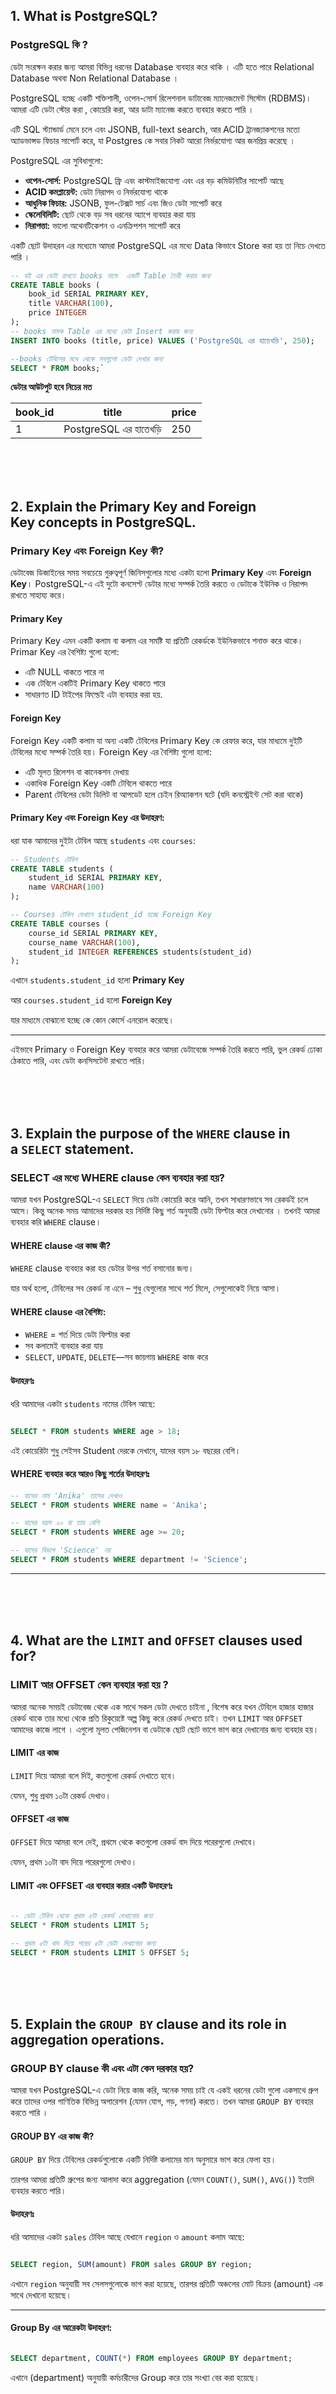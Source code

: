 ## 1. What is PostgreSQL?

### PostgreSQL কি ?

ডেটা সংরক্ষন করার জন্য আমরা বিভিন্ন ধরনের Database ব্যবহার করে থাকি । এটি হতে পারে Relational Database অথবা Non Relational Database ।

PostgreSQL হচ্ছে একটি শক্তিশালী, ওপেন-সোর্স রিলেশনাল ডাটাবেজ ম্যানেজমেন্ট সিস্টেম (RDBMS)। আমরা এটি ডেটা স্টোর করা , কোয়েরি করা, আর ডাটা ম্যানেজ করতে ব্যবহার করতে পারি ।

এটি SQL স্ট্যান্ডার্ড মেনে চলে এবং JSONB, full-text search, আর ACID ট্রানজ্যাকশনের মতো অ্যাডভান্সড ফিচার সাপোর্ট করে, যা Postgres কে সবার নিকট আরো নির্ভরযোগ্য আর জনপ্রিয় করেছে ।

PostgreSQL এর সুবিধাগুলো:

- **ওপেন-সোর্স:** PostgreSQL ফ্রি এবং কাস্টমাইজযোগ্য এবং এর বড় কমিউনিটির সাপোর্ট আছে
- **ACID কমপ্লায়েন্ট:** ডেটা নিরাপদ ও নির্ভরযোগ্য থাকে
- **আধুনিক ফিচার:** JSONB, ফুল-টেক্সট সার্চ এবং জিও ডেটা সাপোর্ট করে
- **স্কেলেবিলিটি:** ছোট থেকে বড় সব ধরনের অ্যাপে ব্যবহার করা যায়
- **নিরাপত্তা:** ভালো অথেনটিকেশন ও এনক্রিপশন সাপোর্ট করে

একটি ছোট উদাহরন এর মধ্যেমে আমরা PostgreSQL এর মধ্যে Data কিভাবে Store করা হয় তা নিচে দেখতে পারি ।

```sql
-- বই এর ডেটা রাখতে books নামে  একটি Table তৈরী করার জন্য
CREATE TABLE books (
    book_id SERIAL PRIMARY KEY,
    title VARCHAR(100),
    price INTEGER
);
-- books নামক Table এর মধ্যে ডেটা Insert করার জন্য
INSERT INTO books (title, price) VALUES ('PostgreSQL এর হাতেখড়ি', 250);

--books টেবিলের মধে থেকে সবগুলো ডেটা দেখার জন্য
SELECT * FROM books;`

```

**ডেটার আউটপুট হবে নিচের মত**

| book_id | title                 | price |
| ------- | --------------------- | ----- |
| 1       | PostgreSQL এর হাতেখড়ি | 250   |

<br/>
<br/>
<br/>

## 2. Explain the **Primary Key** and **Foreign Key** concepts in PostgreSQL.

### **Primary Key এবং Foreign Key কী?**

ডেটাবেজ ডিজাইনের সময় সবচেয়ে গুরুত্বপূর্ণ জিনিসগুলোর মধ্যে একটা হলো ‍**Primary Key** এবং **Foreign Key**। PostgreSQL-এ এই দুটো কনসেপ্ট ডেটার মধ্যে সম্পর্ক তৈরি করতে ও ডেটাকে ইউনিক ও নিরাপদ রাখতে সাহায্য করে।

#### **Primary Key**

Primary Key এমন একটি কলাম বা কলাম এর সমষ্টি যা প্রতিটি রেকর্ডকে ইউনিকভাবে শনাক্ত করে থাকে। Primar Key এর বৈশিষ্ট্য গুলো হলো:

- এটি NULL থাকতে পারে না
- এক টেবিলে একটিই Primary Key থাকতে পারে
- সাধারণত ID টাইপের ফিল্ডেই এটা ব্যবহার করা হয়.

#### **Foreign Key**

Foreign Key একটি কলাম যা অন্য একটি টেবিলের Primary Key কে রেফার করে, যার মাধ্যমে দুইটি টেবিলের মধ্যে সম্পর্ক তৈরি হয়। Foreign Key এর বৈশিষ্ট্য গুলো হলো:

- এটি মূলত রিলেশন বা কানেকশন দেখায়
- একাধিক Foreign Key একটি টেবিলে থাকতে পারে
- Parent টেবিলের ডেটা ডিলিট বা আপডেট হলে চেইন রিঅ্যাকশন ঘটে (যদি কনস্ট্রেইন্ট সেট করা থাকে)

#### Primary Key এবং Foreign Key এর উদাহরণ:

ধরা যাক আমাদের দুইটা টেবিল আছে `students` এবং `courses`:

```sql
-- Students টেবিল
CREATE TABLE students (
    student_id SERIAL PRIMARY KEY,
    name VARCHAR(100)
);

-- Courses টেবিল যেখানে student_id হচ্ছে Foreign Key
CREATE TABLE courses (
    course_id SERIAL PRIMARY KEY,
    course_name VARCHAR(100),
    student_id INTEGER REFERENCES students(student_id)
);

```

এখানে `students.student_id` হলো **Primary Key**

আর `courses.student_id` হলো **Foreign Key**

যার মাধ্যমে বোঝানো হচ্ছে কে কোন কোর্সে এনরোল করেছে।

---

এইভাবে Primary ও Foreign Key ব্যবহার করে আমরা ডেটাবেজে সম্পর্ক তৈরি করতে পারি, ভুল রেকর্ড ঢোকা ঠেকাতে পারি, এবং ডেটা কনসিসটেন্ট রাখতে পারি।

<br/>
<br/>
<br/>

## 3. Explain the purpose of the `WHERE` clause in a `SELECT` statement.

### **SELECT এর মধ্যে WHERE clause কেন ব্যবহার করা হয়?**

আমরা যখন PostgreSQL-এ `SELECT` দিয়ে ডেটা কোয়েরি করে আনি, তখন সাধারণভাবে সব রেকর্ডই চলে আসে। কিন্তু অনেক সময় আমাদের দরকার হয় নির্দিষ্ট কিছু শর্ত অনুযায়ী ডেটা ফিল্টার করে দেখানোর । তখনই আমরা ব্যবহার করি `WHERE` clause।

#### **WHERE clause এর কাজ কী?**

`WHERE` clause ব্যবহার করা হয় ডেটার উপর শর্ত বসানোর জন্য।

যার অর্থ হলো, টেবিলের সব রেকর্ড না এনে – শুধু যেগুলোর সাথে শর্ত মিলে, সেগুলোকেই নিয়ে আসা।

#### **WHERE clause এর বৈশিষ্ট্য:**

- `WHERE` = শর্ত দিয়ে ডেটা ফিল্টার করা
- সব কলামেই ব্যবহার করা যায়
- `SELECT`, `UPDATE`, `DELETE`—সব জায়গায় `WHERE` কাজ করে

#### উদাহরণঃ

ধরি আমাদের একটা `students` নামের টেবিল আছে:

```sql

SELECT * FROM students WHERE age > 18;

```

এই কোয়েরিটা শুধু সেইসব Student দেরকে দেখাবে, যাদের বয়স ১৮ বছরের বেশি।

#### WHERE ব্যবহার করে আরও কিছু শর্তের উদাহরণঃ

```sql
-- যাদের নাম 'Anika' তাদের দেখাও
SELECT * FROM students WHERE name = 'Anika';

-- যাদের বয়স ২০ বা তার বেশি
SELECT * FROM students WHERE age >= 20;

-- যাদের বিভাগ 'Science' নয়
SELECT * FROM students WHERE department != 'Science';
```

---

<br/>
<br/>
<br/>

## 4. What are the `LIMIT` and `OFFSET` clauses used for?

### **LIMIT আর OFFSET কেন ব্যবহার করা হয় ?**

আমরা অনেক সময়ই ডেটাবেজ থেকে এক সাথে সকল ডেটা দেখতে চাইনা , বিশেষ করে যখন টেবিলে হাজার হাজার রেকর্ড থাকে তার মধ্যে থেকে প্রতি রিকুয়েষ্টে অল্প কিছু করে রেকর্ড দেখতে চাই।
তখন `LIMIT` আর `OFFSET` আমাদের কাজে লাগে ।
এগুলো মূলত পেজিনেশন বা ডেটাকে ছোট ছোট ভাগে ভাগ করে দেখানোর জন্য ব্যবহার হয়।

#### **LIMIT এর কাজ**

`LIMIT` দিয়ে আমরা বলে দিই, কতগুলো রেকর্ড দেখাতে হবে।

যেমন, শুধু প্রথম ১০টা রেকর্ড দেখাও।

#### **OFFSET এর কাজ**

`OFFSET` দিয়ে আমরা বলে দেই, প্রথমে থেকে কতগুলো রেকর্ড বাদ দিয়ে পরেরগুলো দেখাবে।

যেমন, প্রথম ১০টা বাদ দিয়ে পরেরগুলো দেখাও।

#### LIMIT এবং OFFSET এর ব্যবহার করার একটি উদাহরণঃ

```sql

-- ডেটা টেবিল থেকে প্রথম ৫টা রেকর্ড দেখানোর জন্য
SELECT * FROM students LIMIT 5;

-- প্রথম ৫টা বাদ দিয়ে পরের ৫টা ডেটা দেখানোর জন্য
SELECT * FROM students LIMIT 5 OFFSET 5;

```

<br/>
<br/>
<br/>

## 5. Explain the `GROUP BY` clause and its role in aggregation operations.

### **GROUP BY clause কী এবং এটা কেন দরকার হয়?**

আমরা যখন PostgreSQL-এ ডেটা নিয়ে কাজ করি, অনেক সময় চাই যে একই ধরনের ডেটা গুলো একসাথে গ্রুপ করে তাদের ওপর গাণিতিক বিভিন্ন অপারেশন (যেমন যোগ, গড়, গণনা) করতে। তখন আমরা `GROUP BY` ব্যবহার করতে পারি ।

#### **GROUP BY এর কাজ কী?**

`GROUP BY` দিয়ে টেবিলের রেকর্ডগুলোকে একটি নির্দিষ্ট কলামের মান অনুসারে ভাগ করে ফেলা হয়।

তারপর আমরা প্রতিটি গ্রুপের জন্য আলাদা করে aggregation (যেমন `COUNT()`, `SUM()`, `AVG()`) ইতাদি ব্যবহার করতে পারি।

#### উদাহরণঃ

ধরি আমাদের একটা `sales` টেবিল আছে যেখানে `region` ও `amount` কলাম আছে:

```sql

SELECT region, SUM(amount) FROM sales GROUP BY region;

```

এখানে `region` অনুযায়ী সব সেলসগুলোকে ভাগ করা হয়েছে, তারপর প্রতিটি অঞ্চলের মোট বিক্রয় (amount) এক সাথে দেখানো হয়েছে।

---

#### Group By এর আরেকটা উদাহরণ:

```sql

SELECT department, COUNT(*) FROM employees GROUP BY department;
```

এখানে (department) অনুযায়ী কর্মচারীদের Group করে তার সংখ্যা বের করা হয়েছে।
